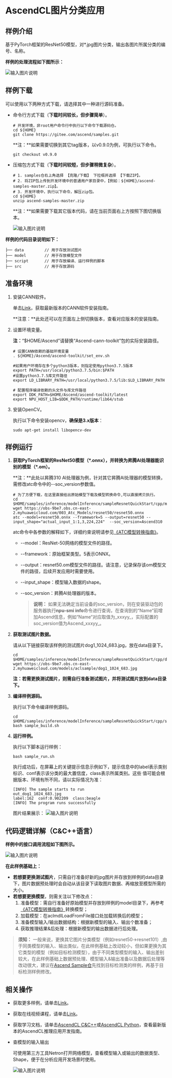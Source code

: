 # AscendCL图片分类应用<a name="ZH-CN_TOPIC_0000001641068453"></a>
  
## 样例介绍

基于PyTorch框架的ResNet50模型，对\*.jpg图片分类，输出各图片所属分类的编号、名称。

**样例的处理流程如下图所示：**

![输入图片说明](readme_img/zh-cn_image_0000001591372956.png)

## 样例下载<a name="section41941924142411"></a>

可以使用以下两种方式下载，请选择其中一种进行源码准备。

-   命令行方式下载（**下载时间较长，但步骤简单**）。

    ```
    # 开发环境，非root用户命令行中执行以下命令下载源码仓。    
    cd ${HOME}     
    git clone https://gitee.com/ascend/samples.git
    ```

    **注：**如果需要切换到其它tag版本，以v0.9.0为例，可执行以下命令。

    ```
    git checkout v0.9.0
    ```

-   压缩包方式下载（**下载时间较短，但步骤稍微复杂**）。

    ```
    # 1. samples仓右上角选择 【克隆/下载】 下拉框并选择 【下载ZIP】。     
    # 2. 将ZIP包上传到开发环境中的普通用户家目录中，【例如：${HOME}/ascend-samples-master.zip】。      
    # 3. 开发环境中，执行以下命令，解压zip包。      
    cd ${HOME}     
    unzip ascend-samples-master.zip
    ```

    **注：**如果需要下载其它版本代码，请在当前页面右上方按照下图切换版本。

    ![输入图片说明](readme_img/zh-cn_image_0000001641350421.png)


**样例的代码目录说明如下：**

```
├── data         // 用于存放测试图片
├── model        // 用于存放模型文件
├── script       // 用于存放编译、运行样例的脚本                                              
├── src          // 用于存放源码
```

## 准备环境<a name="section1835415517712"></a>

1.  安装CANN软件。

    单击[Link](https://hiascend.com/document/redirect/CannCommunityInstSoftware)，获取最新版本的CANN软件安装指南。

    **注意：**此处还可以在页面左上侧切换版本，查看对应版本的安装指南。

2.  设置环境变量。

    **注：**“$HOME/Ascend”请替换“Ascend-cann-toolkit”包的实际安装路径。

    ```
    # 设置CANN依赖的基础环境变量
    . ${HOME}/Ascend/ascend-toolkit/set_env.sh
    
    #如果用户环境存在多个python3版本，则指定使用python3.7.5版本
    export PATH=/usr/local/python3.7.5/bin:$PATH
    #设置python3.7.5库文件路径
    export LD_LIBRARY_PATH=/usr/local/python3.7.5/lib:$LD_LIBRARY_PATH
    
    # 配置程序编译依赖的头文件与库文件路径
    export DDK_PATH=$HOME/Ascend/ascend-toolkit/latest 
    export NPU_HOST_LIB=$DDK_PATH/runtime/lib64/stub
    ```

3.  安装OpenCV。

    执行以下命令安装opencv，**确保是3.x版本**：

    ```
    sudo apt-get install libopencv-dev
    ```

## 样例运行<a name="section012033382418"></a>

1.  **获取PyTorch框架的ResNet50模型（\*.onnx），并转换为昇腾AI处理器能识别的模型（\*.om）。**

    **注：**此处以昇腾310 AI处理器为例，针对其它昇腾AI处理器的模型转换，需修改atc命令中的--soc\_version参数值。

    ```
    # 为了方便下载，在这里直接给出原始模型下载及模型转换命令,可以直接拷贝执行。 
    cd $HOME/samples/inference/modelInference/sampleResnetQuickStart/cpp/model 
    wget https://obs-9be7.obs.cn-east-2.myhuaweicloud.com/003_Atc_Models/resnet50/resnet50.onnx 
    atc --model=resnet50.onnx --framework=5 --output=resnet50 --input_shape="actual_input_1:1,3,224,224"  --soc_version=Ascend310
    ```

    atc命令中各参数的解释如下，详细约束说明请参见[《ATC模型转换指南》](https://hiascend.com/document/redirect/CannCommunityAtc)。

    -   --model：ResNet-50网络的模型文件的路径。
    -   --framework：原始框架类型。5表示ONNX。
    -   --output：resnet50.om模型文件的路径。请注意，记录保存该om模型文件的路径，后续开发应用时需要使用。
    -   --input\_shape：模型输入数据的shape。
    -   --soc\_version：昇腾AI处理器的版本。

        >**说明：** 
        >如果无法确定当前设备的soc\_version，则在安装驱动包的服务器执行**npu-smi info**命令进行查询，在查询到的“Name“前增加Ascend信息，例如“Name“对应取值为_xxxyy_，实际配置的soc\_version值为Ascend_xxxyy_。


2.  **获取测试图片数据。**

    请从以下链接获取该样例的测试图片dog1\_1024\_683.jpg，放在data目录下。

    ```
    cd $HOME/samples/inference/modelInference/sampleResnetQuickStart/cpp/data 
    wget https://obs-9be7.obs.cn-east-2.myhuaweicloud.com/models/aclsample/dog1_1024_683.jpg
    ```

    **注：若需更换测试图片，则需自行准备测试图片，并将测试图片放到data目录下。**

3.  **编译样例源码。**

    执行以下命令编译样例源码。

    ```
    cd $HOME/samples/inference/modelInference/sampleResnetQuickStart/cpp/scripts 
    bash sample_build.sh
    ```

4.  **运行样例。**

    执行以下脚本运行样例：

    ```
    bash sample_run.sh
    ```

    执行成功后，在屏幕上的关键提示信息示例如下，提示信息中的label表示类别标识、conf表示该分类的最大置信度，class表示所属类别。这些 值可能会根据版本、环境有所不同，请以实际情况为准：

    ```
    [INFO] The sample starts to run
    out_dog1_1024_683.jpg
    label:162  conf:0.902209  class:beagle
    [INFO] The program runs successfully
    ```

    图片结果展示：
    ![输入图片说明](https://obs-9be7.obs.cn-east-2.myhuaweicloud.com/models/sampleResnetQuickStart/result.png "out_dog1_1024_683.jpg")


## 代码逻辑详解（C&C++语言）<a name="section1074234113243"></a>

**样例中的接口调用流程如下图所示。**

![输入图片说明](readme_img/zh-cn_image_0000001615415460.png)

**在此样例基础上：**

-   **若想要更换测试图片**，只需自行准备好新的jpg图片并存放到样例的data目录下，图片数据预处理时会自动从该目录下读取图片数据、再缩放至模型所需的大小。
-   **若想要更换模型**，则需关注以下修改点：
    1.  准备模型：需自行准备好原始模型并存放到样例的model目录下，再参考[《ATC模型转换指南》](https://hiascend.com/document/redirect/CannCommunityAtc)转换模型；
    2.  加载模型：在aclmdlLoadFromFile接口处加载转换后的模型；
    3.  准备模型输入/输出数据结构：根据新模型的输入、输出个数准备；
    4.  获取推理结果&后处理：根据新模型的输出数据进行后处理。


>**须知：** 
>一般来说，更换其它图片分类模型（例如resnet50-\>resnet101）,由于同类模型的输入、输出类似，在此样例基础上改动较小，但如果更换为其它类型的模型（例如目标检测模型），由于不同类型模型的输入、输出差别较大，在此样例基础上数据预处理、模型输入&输出准备以及数据后处理等改动很大，建议在[Ascend Sample仓](https://gitee.com/ascend/samples)先找到目标检测类的样例，再基于目标检测样例修改。

## 相关操作<a name="section27901216172515"></a>

-   获取更多样例，请单击[Link](https://gitee.com/ascend/samples/tree/master/inference/modelInference)。
-   获取在线视频课程，请单击[Link](https://www.hiascend.com/edu/courses?activeTab=%E5%BA%94%E7%94%A8%E5%BC%80%E5%8F%91)。
-   获取学习文档，请单击[AscendCL C&C++](https://hiascend.com/document/redirect/CannCommunityCppAclQuick)或[AscendCL Python](https://hiascend.com/document/redirect/CannCommunityPyaclQuick)，查看最新版本的AscendCL推理应用开发指南。
-   查模型的输入输出

    可使用第三方工具Netron打开网络模型，查看模型输入或输出的数据类型、Shape，便于在分析应用开发场景时使用。
    
    ![输入图片说明](readme_img/zh-cn_image_0000001592270186.png)



